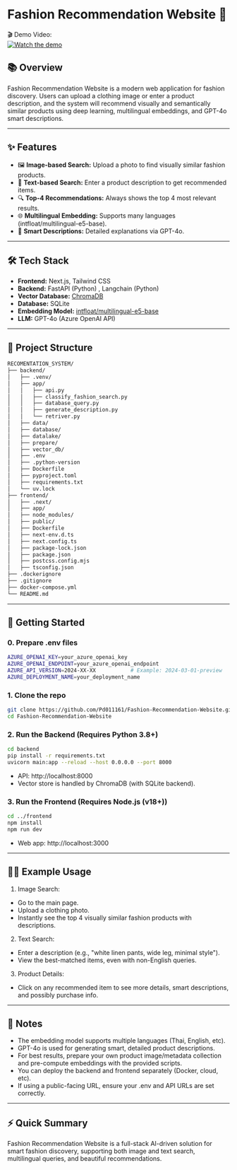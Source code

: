 # Fashion Recommendation Website 👗

🎬 Demo Video:  
[![Watch the demo](https://img.youtube.com/vi/AkL_Kw3-PtA/hqdefault.jpg)](https://youtu.be/AkL_Kw3-PtA?si=uUlF4NGBy1SsVJFg)

## 📚 Overview

Fashion Recommendation Website is a modern web application for fashion discovery. Users can upload a clothing image or enter a product description, and the system will recommend visually and semantically similar products using deep learning, multilingual embeddings, and GPT-4o smart descriptions.

---

## ✨ Features

- 🖼️ **Image-based Search:** Upload a photo to find visually similar fashion products.
- 📝 **Text-based Search:** Enter a product description to get recommended items.
- 🔍 **Top-4 Recommendations:** Always shows the top 4 most relevant results.
- 🌐 **Multilingual Embedding:** Supports many languages (intfloat/multilingual-e5-base).
- 🤖 **Smart Descriptions:** Detailed explanations via GPT-4o.

---

## 🛠️ Tech Stack

- **Frontend:** Next.js, Tailwind CSS
- **Backend:** FastAPI (Python) , Langchain (Python)
- **Vector Database:** [ChromaDB](https://www.trychroma.com/)
- **Database:** SQLite
- **Embedding Model:** [intfloat/multilingual-e5-base](https://huggingface.co/intfloat/multilingual-e5-base)
- **LLM:** GPT-4o (Azure OpenAI API)

---

## 🧩 Project Structure

```bash
RECOMENTATION_SYSTEM/
├── backend/
│   ├── .venv/
│   ├── app/
│   │   ├── api.py
│   │   ├── classify_fashion_search.py
│   │   ├── database_query.py
│   │   ├── generate_description.py
│   │   └── retriver.py
│   ├── data/
│   ├── database/
│   ├── datalake/
│   ├── prepare/
│   ├── vector_db/
│   ├── .env
│   ├── .python-version
│   ├── Dockerfile
│   ├── pyproject.toml
│   ├── requirements.txt
│   └── uv.lock
├── frontend/
│   ├── .next/
│   ├── app/
│   ├── node_modules/
│   ├── public/
│   ├── Dockerfile
│   ├── next-env.d.ts
│   ├── next.config.ts
│   ├── package-lock.json
│   ├── package.json
│   ├── postcss.config.mjs
│   ├── tsconfig.json
├── .dockerignore
├── .gitignore
├── docker-compose.yml
└── README.md
```

---

## 🚦 Getting Started

### 0. Prepare .env files

```bash
AZURE_OPENAI_KEY=your_azure_openai_key
AZURE_OPENAI_ENDPOINT=your_azure_openai_endpoint
AZURE_API_VERSION=2024-XX-XX           # Example: 2024-03-01-preview
AZURE_DEPLOYMENT_NAME=your_deployment_name
```

### 1. Clone the repo

```bash
git clone https://github.com/Pd011161/Fashion-Recommendation-Website.git
cd Fashion-Recommendation-Website
```

### 2. Run the Backend (Requires Python 3.8+)

```bash
cd backend
pip install -r requirements.txt
uvicorn main:app --reload --host 0.0.0.0 --port 8000
```

- API: http://localhost:8000
- Vector store is handled by ChromaDB (with SQLite backend).


### 3. Run the Frontend (Requires Node.js (v18+))

```bash
cd ../frontend
npm install
npm run dev
```

- Web app: http://localhost:3000

---

## 🧑‍💻 Example Usage

1. Image Search:

- Go to the main page.
- Upload a clothing photo.
- Instantly see the top 4 visually similar fashion products with descriptions.

2. Text Search:

- Enter a description (e.g., "white linen pants, wide leg, minimal style").
- View the best-matched items, even with non-English queries.

3. Product Details:

- Click on any recommended item to see more details, smart descriptions, and possibly purchase info.

---

##  📝 Notes

- The embedding model supports multiple languages (Thai, English, etc).
- GPT-4o is used for generating smart, detailed product descriptions.
- For best results, prepare your own product image/metadata collection and pre-compute embeddings with the provided scripts.
- You can deploy the backend and frontend separately (Docker, cloud, etc).
- If using a public-facing URL, ensure your .env and API URLs are set correctly.

---

## ⚡ Quick Summary
Fashion Recommendation Website is a full-stack AI-driven solution for smart fashion discovery, supporting both image and text search, multilingual queries, and beautiful recommendations.